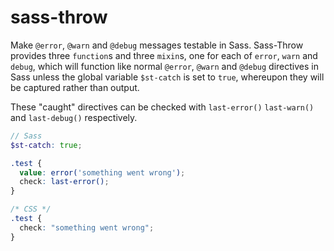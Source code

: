 # sass-throw

Make `@error`, `@warn` and `@debug` messages testable in Sass. Sass-Throw provides three `function`s and three `mixin`s, one for each of `error`, `warn` and `debug`, which will function like normal `@error`, `@warn` and `@debug` directives in Sass unless the global variable `$st-catch` is set to `true`, whereupon they will be captured rather than output.

These "caught" directives can be checked with `last-error()` `last-warn()` and `last-debug()` respectively.


```scss
// Sass
$st-catch: true;

.test {
  value: error('something went wrong');
  check: last-error();
}
```
```css
/* CSS */
.test {
  check: "something went wrong";
}
```
